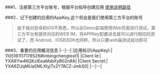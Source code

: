 ###1、注册第三方平台账号，根据平台指导创建应用
 [使用说明路径](http://docs.easemob.com/im/000quickstart/10register)

###2、记下创建的应用的AppKey,这个将会是我们使用第三方平台的账号
>由于我对安卓和IOS不熟悉，所以此Demo前端使用Web页面进行测试，第三方平台有提供对应的WEB IM，将APPKey配置进去就可以进行相应的测试了，而 Android、IOS的SDK也同样，所以只要web端测试成功即可

###3、重要的应用概况信息
|--|--|
|应用标识(AppKey):|	1105161117178528#linbingchengtest1|
|Client Id:|	YXA6Yw4KQKzIEeaMsbXyB02nRA|
|Client Secret:|	YXA6ZUqMUa0MLXIyjTx2Y7ACZ-JmbS0|
|--|--|
